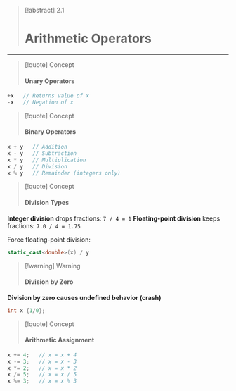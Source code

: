 > [!abstract] 2.1
> 
> # Arithmetic Operators

---
> [!quote] Concept
> 
> #### Unary Operators

```cpp
+x   // Returns value of x
-x   // Negation of x
```

> [!quote] Concept
> 
> #### Binary Operators

```cpp
x + y   // Addition
x - y   // Subtraction
x * y   // Multiplication
x / y   // Division
x % y   // Remainder (integers only)
```

> [!quote] Concept
> 
> #### Division Types

**Integer division** drops fractions: `7 / 4 = 1` **Floating-point division** keeps fractions: `7.0 / 4 = 1.75`

Force floating-point division:

```cpp
static_cast<double>(x) / y
```

> [!warning] Warning
> 
> #### Division by Zero

**Division by zero causes undefined behavior (crash)**

```cpp
int x {1/0};
```

> [!quote] Concept
> 
> #### Arithmetic Assignment

```cpp
x += 4;   // x = x + 4
x -= 3;   // x = x - 3
x *= 2;   // x = x * 2
x /= 5;   // x = x / 5
x %= 3;   // x = x % 3
```